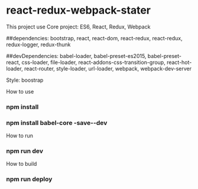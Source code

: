 # react-redux-webpack-stater

This project use
Core project: ES6, React, Redux, Webpack

##dependencies: bootstrap, react, react-dom, react-redux, react-redux, redux-logger, redux-thunk

##devDependencies: babel-loader, babel-preset-es2015, babel-preset-react, css-loader, file-loader, react-addons-css-transition-group, react-hot-loader, react-router, style-loader, url-loader, webpack, webpack-dev-server

Style: boostrap

How to use
### npm install
### npm install babel-core -save--dev

How to run
### npm run dev

How to build
### npm run deploy
